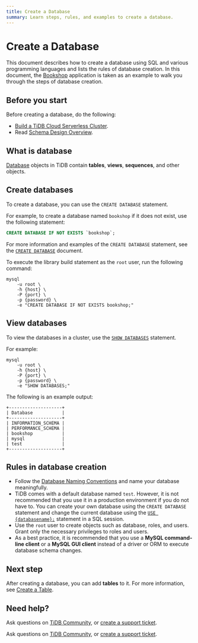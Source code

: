 ```yaml
---
title: Create a Database
summary: Learn steps, rules, and examples to create a database.
---
```


# Create a Database

This document describes how to create a database using SQL and various programming languages and lists the rules of database creation. In this document, the [Bookshop](/develop/dev-guide-bookshop-schema-design.md) application is taken as an example to walk you through the steps of database creation.

## Before you start

Before creating a database, do the following:

- [Build a TiDB Cloud Serverless Cluster](/develop/dev-guide-build-cluster-in-cloud.md).
- Read [Schema Design Overview](/develop/dev-guide-schema-design-overview.md).

## What is database

[Database](/develop/dev-guide-schema-design-overview.md) objects in TiDB contain **tables**, **views**, **sequences**, and other objects.

## Create databases

To create a database, you can use the `CREATE DATABASE` statement.

For example, to create a database named `bookshop` if it does not exist, use the following statement:

```sql
CREATE DATABASE IF NOT EXISTS `bookshop`;
```

For more information and examples of the `CREATE DATABASE` statement, see the [`CREATE DATABASE`](/sql-statements/sql-statement-create-database.md) document.

To execute the library build statement as the `root` user, run the following command:

```shell
mysql
    -u root \
    -h {host} \
    -P {port} \
    -p {password} \
    -e "CREATE DATABASE IF NOT EXISTS bookshop;"
```

## View databases

To view the databases in a cluster, use the [`SHOW DATABASES`](/sql-statements/sql-statement-show-databases.md) statement.

For example:

```shell
mysql
    -u root \
    -h {host} \
    -P {port} \
    -p {password} \
    -e "SHOW DATABASES;"
```

The following is an example output:

```
+--------------------+
| Database           |
+--------------------+
| INFORMATION_SCHEMA |
| PERFORMANCE_SCHEMA |
| bookshop           |
| mysql              |
| test               |
+--------------------+
```

## Rules in database creation

- Follow the [Database Naming Conventions](/develop/dev-guide-object-naming-guidelines.md) and name your database meaningfully.
- TiDB comes with a default database named `test`. However, it is not recommended that you use it in a production environment if you do not have to. You can create your own database using the `CREATE DATABASE` statement and change the current database using the [`USE {databasename};`](/sql-statements/sql-statement-use.md) statement in a SQL session.
- Use the `root` user to create objects such as database, roles, and users. Grant only the necessary privileges to roles and users.
- As a best practice, it is recommended that you use a **MySQL command-line client** or a **MySQL GUI client** instead of a driver or ORM to execute database schema changes.

## Next step

After creating a database, you can add **tables** to it. For more information, see [Create a Table](/develop/dev-guide-create-table.md).

## Need help?

<CustomContent platform="tidb">

Ask questions on [TiDB Community](https://ask.pingcap.com/), or [create a support ticket](/support.md).

</CustomContent>

<CustomContent platform="tidb-cloud">

Ask questions on [TiDB Community](https://ask.pingcap.com/), or [create a support ticket](https://support.pingcap.com/).

</CustomContent>
